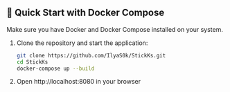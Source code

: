 ## 🚀 Quick Start with Docker Compose

Make sure you have Docker and Docker Compose installed on your system.

1. Clone the repository and start the application:

   ```bash
   git clone https://github.com/IlyaS0k/StickKs.git
   cd StickKs
   docker-compose up --build

2. Open http://localhost:8080 in your browser
